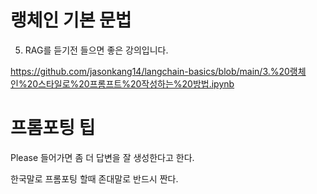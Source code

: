 # 랭체인 기본 문법 

05. RAG를 듣기전 들으면 좋은 강의입니다. 

https://github.com/jasonkang14/langchain-basics/blob/main/3.%20랭체인%20스타일로%20프롬프트%20작성하는%20방법.ipynb

# 프롬포팅 팁

Please 들어가면 좀 더 답변을 잘 생성한다고 한다.

한국말로 프롬포팅 할때 존대말로 반드시 짠다.
